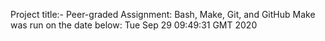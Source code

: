 Project title:- Peer-graded Assignment: Bash, Make, Git, and GitHub
Make was run on the date below: 
Tue Sep 29 09:49:31 GMT 2020
